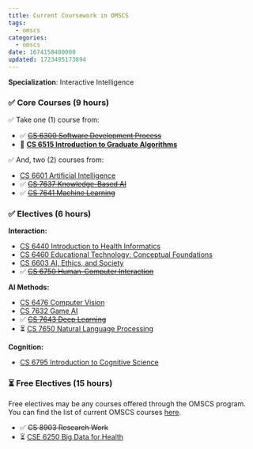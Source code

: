 ```yaml
---
title: Current Coursework in OMSCS
tags:
  - omscs
categories:
  - omscs
date: 1674158400000
updated: 1723495173894
---
```


**Specialization**: Interactive Intelligence

### ✅ Core Courses (9 hours)

✅ Take one (1) course from:

- ✅ ~~[CS 6300 Software Development Process](https://omscs.gatech.edu/cs-6300-software-development-process)~~
- 🛑 **[CS 6515 Introduction to Graduate Algorithms](https://omscs.gatech.edu/cs-6515-intro-graduate-algorithms)**

✅ And, two (2) courses from:

- [CS 6601 Artificial Intelligence](https://omscs.gatech.edu/cs-6601-artificial-intelligence)
- ✅ ~~[CS 7637 Knowledge-Based AI](https://omscs.gatech.edu/cs-7637-knowledge-based-artificial-intelligence-cognitive-systems)~~
- ✅ ~~[CS 7641 Machine Learning](https://omscs.gatech.edu/cs-7641-machine-learning)~~

### ✅ Electives (6 hours)

**Interaction:**
- [CS 6440 Introduction to Health Informatics](https://omscs.gatech.edu/cs-6440-intro-health-informatics)
- [CS 6460 Educational Technology: Conceptual Foundations](https://omscs.gatech.edu/cs-6460-educational-technology)
- [CS 6603 AI, Ethics, and Society](https://omscs.gatech.edu/cs-6603-ai-ethics-and-society)
- ✅ ~~[CS 6750 Human-Computer Interaction](https://omscs.gatech.edu/cs-6750-human-computer-interaction)~~

**AI Methods:**
- [CS 6476 Computer Vision](https://omscs.gatech.edu/cs-6476-computer-vision)
- [CS 7632 Game AI](https://omscs.gatech.edu/cs-7632-game-ai)
- ✅ ~~[CS 7643 Deep Learning](https://omscs.gatech.edu/cs-7643-deep-learning)~~
- ⏳ [CS 7650 Natural Language Processing](https://omscs.gatech.edu/cs-7650-natural-language-processing)

**Cognition:**
- [CS 6795 Introduction to Cognitive Science](https://omscs.gatech.edu/cs-6795-introduction-cognitive-science)

### ⏳ Free Electives (15 hours)
Free electives may be any courses offered through the OMSCS program. You can find the list of current OMSCS courses [here](https://omscs.gatech.edu/current-courses).

- ✅ ~~CS 8903 Research Work~~
- ⏳ [CSE 6250 Big Data for Health](https://www.sunlab.org/teaching/cse6250/spring2023/schedule.html)
